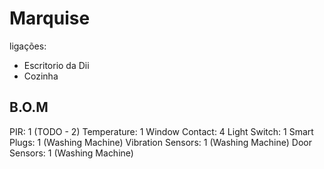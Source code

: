 # Marquise

ligações:
- Escritorio da Dii
- Cozinha


## B.O.M

PIR: 1 (TODO - 2)
Temperature: 1
Window Contact: 4
Light Switch: 1
Smart Plugs: 1 (Washing Machine)
Vibration Sensors: 1 (Washing Machine)
Door Sensors: 1 (Washing Machine)
